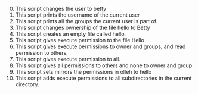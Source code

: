 0. This script changes the user to betty
1. This script prints the username of the current user
2. This script prints all the groups the current user is part of.
3. This script changes ownership of the file hello to Betty
4. This script creates an empty file called hello.
5. This script gives execute permission to the file Hello
6. This script gives execute permissions to owner and groups, and read permission to others.
7. This script gives execute permission to all.
8. This script gives all permissions to others and none to owner and group
10. This script sets mirrors the permissions in olleh to hello
11. This script adds execute permissions to all subdirectories in the current directory.  
